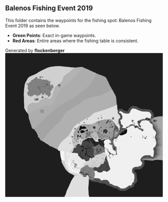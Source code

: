 ## Balenos Fishing Event 2019
This folder contains the waypoints for the fishing spot: Balenos Fishing Event 2019 as seen below.

- **Green Points**: Exact in-game waypoints.
- **Red Areas**: Entire areas where the fishing table is consistent.

Generated by **flockenberger**
![Balenos Fishing Event 2019](./Preview.png?raw=true "Balenos Fishing Event 2019")